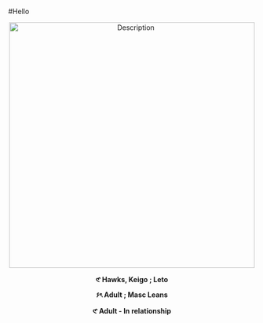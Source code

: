 #Hello
<p align="center">
  <img src="https://i.postimg.cc/nLRMV7xR/f68a2853d558f66da8ff5d61946c27b9.jpg" alt="Description" width="500">
</p>
</p>
<p align="center"><strong>𑣲   Hawks, Keigo ; Leto </strong></p>
<p align="center"><strong>۶ৎ    Adult ; Masc Leans </strong></p>
<p align="center"><strong>𑣲   Adult - In relationship </strong></p>


